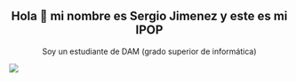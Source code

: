 <h2 align="center"> Hola 👋 mi nombre es Sergio Jimenez y este es mi IPOP </h2>
<p align="center"> Soy un estudiante de DAM (grado superior de informática)</p>

<img src="https://img.freepik.com/vector-premium/banner-colorido-manos-trabajando-computadora-diferentes-aparatos-electronicos-dispositivos-simbolos-programacion-desarrollo-software-codificacion-programas_198278-4192.jpg?w=1380">




<!---
SergioJP1/SergioJP1 is a ✨ special ✨ repository because its `README.md` (this file) appears on your GitHub profile.
You can click the Preview link to take a look at your changes.
--->

